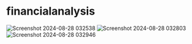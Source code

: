 # financialanalysis
![Screenshot 2024-08-28 032538](https://github.com/user-attachments/assets/5d7f91fe-0009-46c4-97a5-d09e46ed1d68)
![Screenshot 2024-08-28 032803](https://github.com/user-attachments/assets/6d8d37b7-7078-4ddf-9b7a-325501727197)
![Screenshot 2024-08-28 032946](https://github.com/user-attachments/assets/aaff6d6c-5fb3-46f6-8791-4c886ca91b09)
